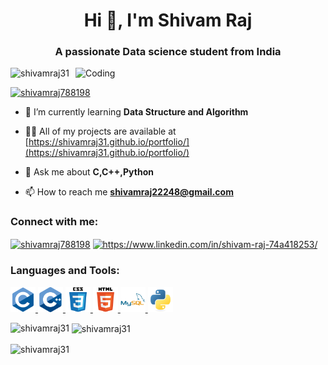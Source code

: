 <h1 align="center">Hi 👋, I'm Shivam Raj</h1>
<h3 align="center">A passionate Data science student from India</h3>
<img align="right" alt="Coding" width="400" src="https://media2.giphy.com/media/qgQUggAC3Pfv687qPC/giphy.gif?cid=ecf05e47qbgrv675oksox3408mf72gdi6glt8240w3vju4b7&ep=v1_gifs_search&rid=giphy.gif&ct=g">

<p align="left"> <img src="https://komarev.com/ghpvc/?username=shivamraj31&label=Profile%20views&color=0e75b6&style=flat" alt="shivamraj31" /> </p>

<p align="left"> <a href="https://twitter.com/shivamraj788198" target="blank"><img src="https://img.shields.io/twitter/follow/shivamraj788198?logo=twitter&style=for-the-badge" alt="shivamraj788198" /></a> </p>

- 🌱 I’m currently learning **Data Structure and Algorithm**

- 👨‍💻 All of my projects are available at [https://shivamraj31.github.io/portfolio/](https://shivamraj31.github.io/portfolio/)

- 💬 Ask me about **C,C++,Python**

- 📫 How to reach me **shivamraj22248@gmail.com**

<h3 align="left">Connect with me:</h3>
<p align="left">
<a href="https://twitter.com/shivamraj788198" target="blank"><img align="center" src="https://raw.githubusercontent.com/rahuldkjain/github-profile-readme-generator/master/src/images/icons/Social/twitter.svg" alt="shivamraj788198" height="30" width="40" /></a>
<a href="https://linkedin.com/in/https://www.linkedin.com/in/shivam-raj-74a418253/" target="blank"><img align="center" src="https://raw.githubusercontent.com/rahuldkjain/github-profile-readme-generator/master/src/images/icons/Social/linked-in-alt.svg" alt="https://www.linkedin.com/in/shivam-raj-74a418253/" height="30" width="40" /></a>
</p>

<h3 align="left">Languages and Tools:</h3>
<p align="left"> <a href="https://www.cprogramming.com/" target="_blank" rel="noreferrer"> <img src="https://raw.githubusercontent.com/devicons/devicon/master/icons/c/c-original.svg" alt="c" width="40" height="40"/> </a> <a href="https://www.w3schools.com/cpp/" target="_blank" rel="noreferrer"> <img src="https://raw.githubusercontent.com/devicons/devicon/master/icons/cplusplus/cplusplus-original.svg" alt="cplusplus" width="40" height="40"/> </a> <a href="https://www.w3schools.com/css/" target="_blank" rel="noreferrer"> <img src="https://raw.githubusercontent.com/devicons/devicon/master/icons/css3/css3-original-wordmark.svg" alt="css3" width="40" height="40"/> </a> <a href="https://www.w3.org/html/" target="_blank" rel="noreferrer"> <img src="https://raw.githubusercontent.com/devicons/devicon/master/icons/html5/html5-original-wordmark.svg" alt="html5" width="40" height="40"/> </a> <a href="https://www.mysql.com/" target="_blank" rel="noreferrer"> <img src="https://raw.githubusercontent.com/devicons/devicon/master/icons/mysql/mysql-original-wordmark.svg" alt="mysql" width="40" height="40"/> </a> <a href="https://www.python.org" target="_blank" rel="noreferrer"> <img src="https://raw.githubusercontent.com/devicons/devicon/master/icons/python/python-original.svg" alt="python" width="40" height="40"/> </a> </p>

<p><img align="left" src="https://github-readme-stats.vercel.app/api/top-langs?username=shivamraj31&show_icons=true&locale=en&layout=compact" alt="shivamraj31" /></p>

<p>&nbsp;<img align="center" src="https://github-readme-stats.vercel.app/api?username=shivamraj31&show_icons=true&locale=en" alt="shivamraj31" /></p>

<p><img align="center" src="https://github-readme-streak-stats.herokuapp.com/?user=shivamraj31&" alt="shivamraj31" /></p>
